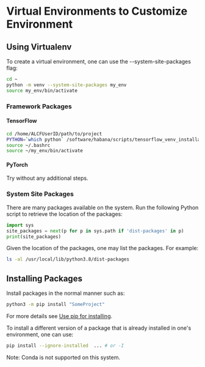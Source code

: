 # Virtual Environments to Customize Environment

## Using Virtualenv

To create a virtual environment, one can use the --system-site-packages flag:

```bash
cd ~
python -m venv --system-site-packages my_env
source my_env/bin/activate
```

### Framework Packages

#### TensorFlow

```bash
cd /home/ALCFUserID/path/to/project
PYTHON=`which python` /software/habana/scripts/tensorflow_venv_installation.sh --pip_user false
source ~/.bashrc
source ~/my_env/bin/activate
```

#### PyTorch

Try without any additional steps.

### System Site Packages

There are many packages available on the system.
Run the following Python script to retrieve the
location of the packages:

```python
import sys
site_packages = next(p for p in sys.path if 'dist-packages' in p)
print(site_packages)
```

Given the location of the packages, one may list the packages.
For example:

```bash
ls -al /usr/local/lib/python3.8/dist-packages
```

## Installing Packages

Install packages in the normal manner such as:

```bash
python3 -m pip install "SomeProject"
```

For more details see [Use pip for installing](https://packaging.python.org/en/latest/tutorials/installing-packages/#use-pip-for-installing).

To install a different version of a package that is already installed in one's environment, one can use:

```bash
pip install --ignore-installed  ... # or -I
```

Note: Conda is not supported on this system.
